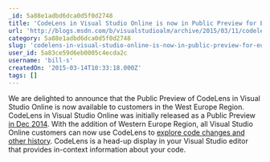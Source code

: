 ```yaml
---
_id: 5a88e1adbd6dca0d5f0d2748
title: 'CodeLens in Visual Studio Online is now in Public Preview for Europe region'
url: 'http://blogs.msdn.com/b/visualstudioalm/archive/2015/03/11/codelens-in-visual-studio-online-is-now-in-public-preview-for-europe-region.aspx'
category: 5a88e1adbd6dca0d5f0d2748
slug: 'codelens-in-visual-studio-online-is-now-in-public-preview-for-europe-region'
user_id: 5a83ce59d6eb0005c4ecda2c
username: 'bill-s'
createdOn: '2015-03-14T10:33:18.000Z'
tags: []
---
```


We are delighted to announce that the Public Preview of CodeLens in Visual Studio Online is now available to customers in the West Europe Region. CodeLens in Visual Studio Online was initially released as a Public Preview <a href="http://blogs.msdn.com/b/visualstudioalm/archive/2014/12/11/codelens-in-visual-studio-online-is-now-in-public-preview.aspx">in Dec 2014</a>. With the addition of Western Europe Region, all Visual Studio Online customers can now use CodeLens to <a href="http://aka.ms/msdn-codelens">explore code changes and other history</a>. CodeLens is a head-up display in your Visual Studio editor that provides in-context information about your code.
